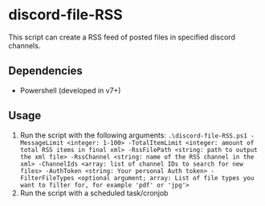 # discord-file-RSS
This script can create a RSS feed of posted files in specified discord channels.

## Dependencies
- Powershell (developed in v7+)

## Usage
1. Run the script with the following arguments:
`.\discord-file-RSS.ps1 -MessageLimit <integer: 1-100> -TotalItemLimit <integer: amount of total RSS items in final xml> -RssFilePath <string: path to output the xml file> -RssChannel <string: name of the RSS channel in the xml> -ChannelIds <array: list of channel IDs to search for new files> -AuthToken <string: Your personal Auth token> -FilterFileTypes <optional argument; array: List of file types you want to filter for, for example 'pdf' or 'jpg'>`
2. Run the script with a scheduled task/cronjob
